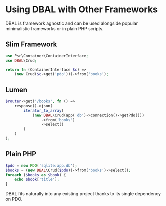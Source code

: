 # Using DBAL with Other Frameworks

DBAL is framework agnostic and can be used alongside popular minimalistic frameworks or in plain PHP scripts.

## Slim Framework
```php
use Psr\Container\ContainerInterface;
use DBAL\Crud;

return fn (ContainerInterface $c) =>
    (new Crud($c->get('pdo')))->from('books');
```

## Lumen
```php
$router->get('/books', fn () =>
    response()->json(
        iterator_to_array(
            (new DBAL\Crud(app('db')->connection()->getPdo()))
                ->from('books')
                ->select()
        )
    )
);
```

## Plain PHP
```php
$pdo = new PDO('sqlite:app.db');
$books = (new DBAL\Crud($pdo))->from('books')->select();
foreach ($books as $book) {
    echo $book['title'];
}
```

DBAL fits naturally into any existing project thanks to its single dependency on PDO.


